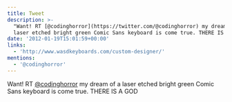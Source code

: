 ```yaml
---
title: Tweet
description: >-
  "Want! RT [@codinghorror](https://twitter.com/@codinghorror) my dream of a
  laser etched bright green Comic Sans keyboard is come true. THERE IS A GOD "
date: '2012-01-19T15:01:59+00:00'
links:
  - 'http://www.wasdkeyboards.com/custom-designer/'
mentions:
  - '@codinghorror'
---
```

Want! RT [@codinghorror](https://twitter.com/@codinghorror) my dream of a laser etched bright green Comic Sans keyboard is come true. THERE IS A GOD 
